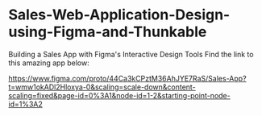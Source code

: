 # Sales-Web-Application-Design-using-Figma-and-Thunkable
Building a Sales App with Figma's Interactive Design Tools
Find the link to this amazing app below:

https://www.figma.com/proto/44Ca3kCPztM36AhJYE7RaS/Sales-App?t=wmw1okADl2Hloxya-0&scaling=scale-down&content-scaling=fixed&page-id=0%3A1&node-id=1-2&starting-point-node-id=1%3A2
